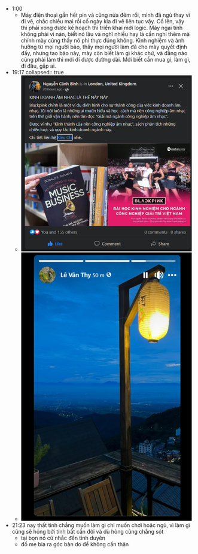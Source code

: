 - 1:00
	- Máy điện thoại gần hết pin và cũng nửa đêm rồi, mình đã ngủ thay vì đi vẽ, chắc chiều mai rồi cố ngày kia đi vẽ liên tục vậy. Cố lên, vậy thì phải xong được kế hoạch thì triển khai mới logic. Mày ngại tính không phải vì nản, biết nó lâu và nghĩ nhiều hay là cần nghỉ thêm mà chính mày cũng thấy nó phi thực đúng không. Kinh nghiệm và ảnh hưởng từ mọi người bảo, thấy mọi người làm đã cho mày quyết định đấy, nhưng tao bảo này, mày còn biết làm gì khác chứ, và đằng nào cũng phải làm thì mới đi được đường dài. Mới biết cần mua gì, làm gì, đi đâu, gặp ai.
- 19:17
  collapsed:: true
	- ![image.png](../assets/image_1691324236582_0.png)
	- ![image.png](../assets/image_1691325418054_0.png)
- 21:23 nay thất tình chẳng muốn làm gì chỉ muốn chơi hoặc ngủ, vì làm gì cũng sẽ hỏng bởi tính bất cần đời và dù hỏng cũng chẳng sót
	- tại bọn nó cứ nhắc đến tình duyên
	- đổ mẹ bia ra góc bàn do để không cẩn thận